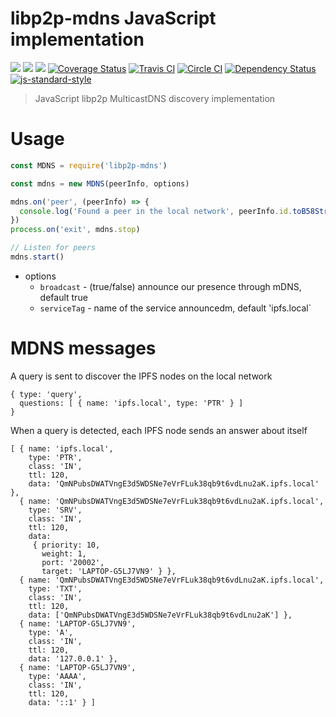 libp2p-mdns JavaScript implementation
=====================================

[![](https://img.shields.io/badge/made%20by-Protocol%20Labs-blue.svg?style=flat-square)](http://ipn.io)
[![](https://img.shields.io/badge/project-IPFS-blue.svg?style=flat-square)](http://ipfs.io/)
[![](https://img.shields.io/badge/freenode-%23ipfs-blue.svg?style=flat-square)](http://webchat.freenode.net/?channels=%23ipfs)
[![Coverage Status](https://coveralls.io/repos/github/libp2p/js-libp2p-mdns/badge.svg?branch=master)](https://coveralls.io/github/libp2p/js-libp2p-mdns?branch=master)
[![Travis CI](https://travis-ci.org/libp2p/js-libp2p-mdns.svg?branch=master)](https://travis-ci.org/libp2p/js-libp2p-mdns)
[![Circle CI](https://circleci.com/gh/libp2p/js-libp2p-mdns.svg?style=svg)](https://circleci.com/gh/libp2p/js-libp2p-mdns)
[![Dependency Status](https://david-dm.org/libp2p/js-libp2p-mdns.svg?style=flat-square)](https://david-dm.org/libp2p/js-libp2p-mdns)
[![js-standard-style](https://img.shields.io/badge/code%20style-standard-brightgreen.svg?style=flat-square)](https://github.com/feross/standard)

> JavaScript libp2p MulticastDNS discovery implementation

# Usage

```JavaScript
const MDNS = require('libp2p-mdns')

const mdns = new MDNS(peerInfo, options)

mdns.on('peer', (peerInfo) => {
  console.log('Found a peer in the local network', peerInfo.id.toB58String())
})
process.on('exit', mdns.stop)

// Listen for peers
mdns.start()
```

- options
  - `broadcast` - (true/false) announce our presence through mDNS, default true
  - `serviceTag` - name of the service announcedm, default 'ipfs.local`

# MDNS messages

A query is sent to discover the IPFS nodes on the local network

```
{ type: 'query',
  questions: [ { name: 'ipfs.local', type: 'PTR' } ]
}
```

When a query is detected, each IPFS node sends an answer about itself

```
[ { name: 'ipfs.local',
    type: 'PTR',
    class: 'IN',
    ttl: 120,
    data: 'QmNPubsDWATVngE3d5WDSNe7eVrFLuk38qb9t6vdLnu2aK.ipfs.local' },
  { name: 'QmNPubsDWATVngE3d5WDSNe7eVrFLuk38qb9t6vdLnu2aK.ipfs.local',
    type: 'SRV',
    class: 'IN',
    ttl: 120,
    data:
     { priority: 10,
       weight: 1,
       port: '20002',
       target: 'LAPTOP-G5LJ7VN9' } },
  { name: 'QmNPubsDWATVngE3d5WDSNe7eVrFLuk38qb9t6vdLnu2aK.ipfs.local',
    type: 'TXT',
    class: 'IN',
    ttl: 120,
    data: ['QmNPubsDWATVngE3d5WDSNe7eVrFLuk38qb9t6vdLnu2aK'] },
  { name: 'LAPTOP-G5LJ7VN9',
    type: 'A',
    class: 'IN',
    ttl: 120,
    data: '127.0.0.1' },
  { name: 'LAPTOP-G5LJ7VN9',
    type: 'AAAA',
    class: 'IN',
    ttl: 120,
    data: '::1' } ]
```
